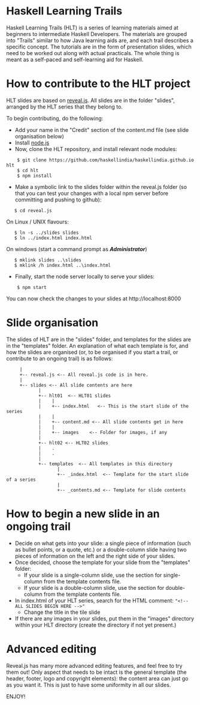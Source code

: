 # Haskell Learning Trails
Haskell Learning Trails (HLT) is a series of learning materials aimed at beginners to intermediate Haskell Developers. The materials are grouped into "Trails" similar to how Java learning aids are, and each trail describes a specific concept. The tutorials are in the form of presentation slides, which need to be worked out along with actual practicals. The whole thing is meant as a self-paced and self-learning aid for Haskell.

# How to contribute to the HLT project
HLT slides are based on [reveal.js][1]. All slides are in the folder "slides", arranged by the HLT series that they belong to.

To begin contributing, do the following:

- Add your name in the "Credit" section of the content.md file (see slide organisation below)
- Install [node.js][2]
- Now, clone the HLT repository, and install relevant node modules:

```
    $ git clone https://github.com/haskellindia/haskellindia.github.io hlt
    $ cd hlt
    $ npm install
```
- Make a symbolic link to the slides folder within the reveal.js folder (so that you can test your
  changes with a local npm server before committing and pushing to github):
```
   $ cd reveal.js
```
   On Linux / UNIX flavours:
```
   $ ln -s ../slides slides
   $ ln ../index.html index.html
```
  On windows (start a command prompt as **_Administrator_**)
```
   $ mklink slides ..\slides
   $ mklink /h index.html ..\index.html 
```  
- Finally, start the node server locally to serve your slides:
```
    $ npm start
```
 You can now check the changes to your slides at http://localhost:8000

# Slide organisation
The slides of HLT are in the "slides" folder, and templates for the slides are in the "templates" folder. An explanation of what each template is for, and how the slides are organised (or, to be organised if you start a trail, or contribute to an ongoing trail) is as follows:

```
     |
     +-- reveal.js <-- All reveal.js code is in here.
     |
     +-- slides <-- All slide contents are here
            |
            +-- hlt01  <-- HLT01 slides
            |    |
            |    +-- index.html   <-- This is the start slide of the series
            |    |
            |    +-- content.md <-- All slide contents get in here
            |    |
            |    +-- images    <-- Folder for images, if any
            |
            +-- hlt02 <-- HLT02 slides
            |    .
            |    .
            |
            +-- templates  <-- All templates in this directory
                   |
                   +-- _index.html  <-- Template for the start slide of a series
                   |
                   +-- _contents.md <-- Template for slide contents

```

# How to begin a new slide in an ongoing trail
- Decide on what gets into your slide: a single piece of information (such as bullet points, or a quote, etc.) or a double-column slide having two pieces of information on the left and the right side of your slides.
- Once decided, choose the template for your slide from the "templates" folder:
  - If your slide is a single-column slide, use the section for single-column from the template contents file.
  - If your slide is a double-column slide, use the section for double-column from the template contents file.
- In index.html of your HLT series, search for the HTML comment: `"<!-- ALL SLIDES BEGIN HERE -->"`
  - Change the title in the tile slide
- If there are any images in your slides, put them in the "images" directory within your HLT directory (create the
  directory if not yet present.)   

# Advanced editing
Reveal.js has many more advanced editing features, and feel free to try them out! Only aspect that needs to be intact is the general template (the header, footer, logo and copyright elements): the content area can just go as you want it. This is just to have some uniformity in all our slides.

ENJOY!  


[1]: https://github.com/hakimel/reveal.js "reveal.js"
[2]: https://nodejs.org/en/ "node.js"
